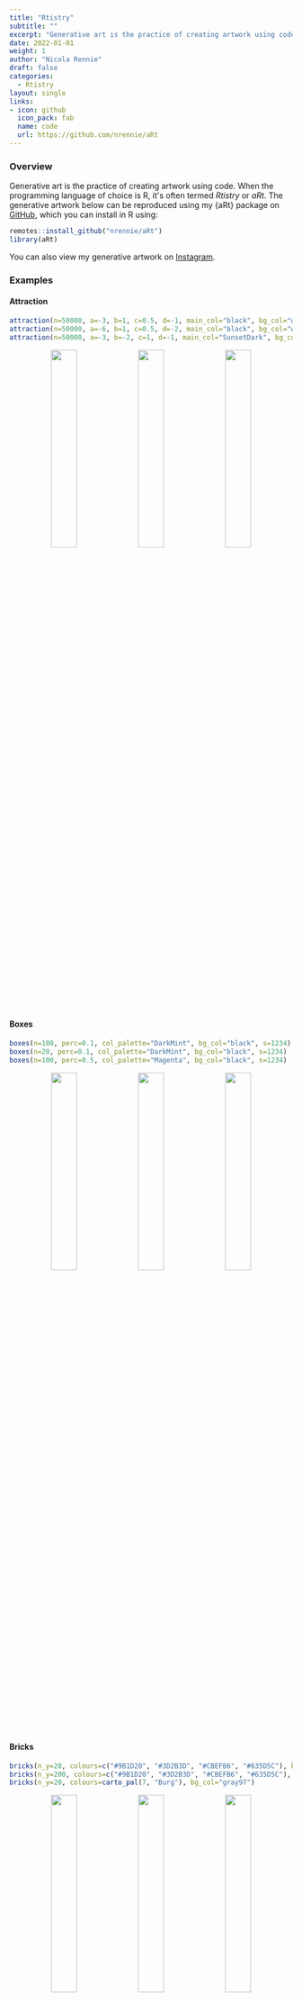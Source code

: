 ```yaml
---
title: "Rtistry"
subtitle: ""
excerpt: "Generative art is the practice of creating artwork using code. When the programming language of choice is R, it's often termed *Rtistry* or *aRt*."
date: 2022-01-01
weight: 1
author: "Nicola Rennie"
draft: false
categories:
  - Rtistry
layout: single
links:
- icon: github
  icon_pack: fab
  name: code
  url: https://github.com/nrennie/aRt
---
```


### Overview

Generative art is the practice of creating artwork using code. When the programming language of choice is R, it's often termed *Rtistry* or *aRt*. The generative artwork below can be reproduced using my {aRt} package on [GitHub](https://github.com/nrennie/aRt), which you can install in R using: 

```r
remotes::install_github("nrennie/aRt")
library(aRt)
```
You can also view my generative artwork on [Instagram](https://www.instagram.com/nrennie_art/). 

### Examples

#### Attraction

``` r
attraction(n=50000, a=-3, b=1, c=0.5, d=-1, main_col="black", bg_col="white")
attraction(n=50000, a=-6, b=1, c=0.5, d=-2, main_col="black", bg_col="white")
attraction(n=50000, a=-3, b=-2, c=1, d=-1, main_col="SunsetDark", bg_col="white")
```
<p align="center">
<img src="attraction1.jpeg?raw=true" width="30%">
<img src="attraction2.jpeg?raw=true" width="30%">
<img src="attraction3.jpeg?raw=true" width="30%">
</p>


#### Boxes 

``` r
boxes(n=100, perc=0.1, col_palette="DarkMint", bg_col="black", s=1234)
boxes(n=20, perc=0.1, col_palette="DarkMint", bg_col="black", s=1234)
boxes(n=100, perc=0.5, col_palette="Magenta", bg_col="black", s=1234)
```
<p align="center">
<img src="boxes_n100_p1.jpeg?raw=true" width="30%">
<img src="boxes_n20_p1.jpeg?raw=true" width="30%">
<img src="boxes_n100_p5.jpeg?raw=true" width="30%">
</p>

#### Bricks

``` r
bricks(n_y=20, colours=c("#9B1D20", "#3D2B3D", "#CBEFB6", "#635D5C"), bg_col="gray97")
bricks(n_y=200, colours=c("#9B1D20", "#3D2B3D", "#CBEFB6", "#635D5C"), bg_col="gray97")
bricks(n_y=20, colours=carto_pal(7, "Burg"), bg_col="gray97")

```
<p align="center">
<img src="bricks1.jpeg?raw=true" width="30%">
<img src="bricks2.jpeg?raw=true" width="30%">
<img src="bricks3.jpeg?raw=true" width="30%">
</p>


#### Bubbles

``` r
bubbles(num_circles = 20, main_col = "black", col_palette = "Bold", bg_col = "white", s = 1234)
bubbles(num_circles = 20, main_col = "lightgrey", col_palette = "Bold", bg_col = "white", s = 123)
bubbles(num_circles = 10, main_col = "white", col_palette = "Prism", bg_col = "black", s = 2022)
```
<p align="center">
<img src="bubbles1.jpeg?raw=true" width="30%">
<img src="bubbles2.jpeg?raw=true" width="30%">
<img src="bubbles3.jpeg?raw=true" width="30%">
</p>


#### Bullseye

``` r
bullseye(main_col="black", bg_col="white", s=1234)
bullseye(main_col="white", bg_col="black", s=1234)
bullseye(main_col="black", bg_col="white", s=2021)
```
<p align="center">
<img src="bullseye_1234.jpeg?raw=true" width="30%">
<img src="bullseye_1234n.jpeg?raw=true" width="30%">
<img src="bullseye_2021.jpeg?raw=true" width="30%">
</p>


#### Circles

``` r
circles(n=100, smoothness=100, col_palette="Bold", line_col=NA, bg_col="black", s=1234)
circles(n=10, smoothness=100, col_palette="Bold", line_col=NA, bg_col="#e73f74", s=1234)
circles(n=2, smoothness=3, col_palette="Bold", line_col="black", bg_col="black", s=1234)
```
<p align="center">
<img src="circles1.jpeg?raw=true" width="30%">
<img src="circles2.jpeg?raw=true" width="30%">
<img src="circles3.jpeg?raw=true" width="30%">
</p>

#### Circular

``` r
circular(n=2, main_col="black", bg_col="white", s=56)
circular(n=10, main_col="black", bg_col="white", s=56)
circular(n=100, main_col="black", bg_col="white", s=56)
```
<p align="center">
<img src="circular_n2.jpeg?raw=true" width="30%">
<img src="circular_n10.jpeg?raw=true" width="30%">
<img src="circular_n100.jpeg?raw=true" width="30%">
</p>

#### Connected

``` r
connected(n=100, n_geom=10, random=F, col_palette="RdPu", bg_col="#ae217e", s=1234)
connected(n=100, n_geom=10, random=T, col_palette="RdPu", bg_col="#ae217e", s=1234)
connected(n=250, n_geom=2, random=F, col_palette="RdPu", bg_col="#ae217e", s=1234)
```
<p align="center">
<img src="connected_100_10F.jpeg?raw=true" width="30%">
<img src="connected_100_10T.jpeg?raw=true" width="30%">
<img src="connected_250_2F.jpeg?raw=true" width="30%">
</p>

#### Crawling

``` r
crawling(n=50, edge_colour="black", node_size=1, node_colour="black", bg_col="white", s=1234)
crawling(n=250, edge_colour="black", node_size=1, node_colour="black", bg_col="white", s=1234)
crawling(n=1000, edge_colour="black", node_size=1, node_colour="black", bg_col="white", s=1234)
```
<p align="center">
<img src="crawling50.jpeg?raw=true" width="30%">
<img src="crawling250.jpeg?raw=true" width="30%">
<img src="crawling1000.jpeg?raw=true" width="30%">
</p>

#### Dots

``` r
dots(n_x=50, n_y=100, jitter_size_width=0.5, jitter_size_height=0.5, col_palette = "Purp", bg_col="#63589f", s=1234)
dots(n_x=500, n_y=100, jitter_size_width=0.5, jitter_size_height=5, col_palette = "Purp", bg_col="#63589f", s=1234)
dots(n_x=50, n_y=100, jitter_size_width=0.05, jitter_size_height=50, col_palette = "Purp", bg_col="#63589f", s=1234)
```
<p align="center">
<img src="dots1.jpeg?raw=true" width="30%">
<img src="dots2.jpeg?raw=true" width="30%">
<img src="dots3.jpeg?raw=true" width="30%">
</p>

#### Fading

``` r
fading(n_layers=6, n_points=10, col_palette="SunsetDark", s=1234)
fading(n_layers=6, n_points=1, col_palette="Sunset", s=1234)
fading(n_layers=10, n_points=10, col_palette="SunsetDark", s=1234)
```
<p align="center">
<img src="fading_6_10.jpeg?raw=true" width="30%">
<img src="fading_6_1.jpeg?raw=true" width="30%">
<img src="fading_10_10.jpeg?raw=true" width="30%">
</p>

#### Flow fields

``` r
flow_fields(n = 10000, granualarity = 1000, x_freq = 1, y_freq = 1, alpha = 1, line_col = c("#edf8fb","#bfd3e6","#9ebcda","#8c96c6","#8c6bb1","#88419d","#6e016b"), bg_col = "lightgrey", s = 1234)
flow_fields(n = 10000, granualarity = 1000, x_freq = 1, y_freq = 1, alpha = 0.3, line_col = "black", bg_col = "white", s = 1234)
flow_fields(n = 10000, granualarity = 1000, x_freq = 3, y_freq = 0.2, alpha = 1, line_col = c("#edf8fb","#bfd3e6","#9ebcda","#8c96c6","#8c6bb1","#88419d","#6e016b"), bg_col = "lightgrey", s = 1234)
```
<p align="center">
<img src="flow_fields1.jpeg?raw=true" width="30%">
<img src="flow_fields2.jpeg?raw=true" width="30%">
<img src="flow_fields3.jpeg?raw=true" width="30%">
</p>

#### Heart

``` r
heart(n=25, col_scheme="mono", bg_col="black", s=1234)
heart(n=100, col_scheme="mono", bg_col="black", s=1234)
heart(n=25, col_scheme="rainbow", bg_col="black", s=1234)
```
<p align="center">
<img src="heart_n25_m.jpeg?raw=true" width="30%">
<img src="heart_n100_m.jpeg?raw=true" width="30%">
<img src="heart_n25_r.jpeg?raw=true" width="30%">
</p>

#### Infinity

``` r
infinity(n=25, col_scheme="mono", bg_col="black", s=1234)
infinity(n=100, col_scheme="mono", bg_col="black", s=1234)
infinity(n=25, col_scheme="rainbow", bg_col="black", s=1234)
```
<p align="center">
<img src="infinity_n25_m.jpeg?raw=true" width="30%">
<img src="infinity_n100_m.jpeg?raw=true" width="30%">
<img src="infinity_n25_r.jpeg?raw=true" width="30%">
</p>

#### Polygons

``` r
polygons(n_x=12, n_y=18, gap_size=0.5, deg_jitter=0.1, colours=c("#9B1D20", "#3D2B3D", "#CBEFB6", "#635D5C"), rand = FALSE, bg_col="gray97")
polygons(n_x=6, n_y=9, gap_size=0.2, deg_jitter=0.1, colours=c("#9B1D20", "#3D2B3D", "#CBEFB6", "#635D5C"), rand = FALSE, bg_col="gray97")
polygons(n_x=12, n_y=18, gap_size=0.5, deg_jitter=0.5, colours=carto_pal(7, "Burg"), rand = FALSE, bg_col="gray97")

```
<p align="center">
<img src="polygons1.jpeg?raw=true" width="30%">
<img src="polygons2.jpeg?raw=true" width="30%">
<img src="polygons3.jpeg?raw=true" width="30%">
</p>

#### Rectangles

``` r
rectangles(n = 100, max_height = 7, max_width = 5, size = 2, main_col = "lightgrey", col_palette = "Bold", bg_col = "white", s = 123)
rectangles(n = 10, max_height = 15, max_width = 15, size = 4, main_col = "lightgrey", col_palette = "Bold", bg_col = "white", s = 123)
rectangles(n = 100, max_height = 4, max_width = 6, size = 1, main_col = ggplot2::alpha("white", 0.5), col_palette = "Prism", bg_col = "black", s = 123)

```
<p align="center">
<img src="rectangles1.jpeg?raw=true" width="30%">
<img src="rectangles2.jpeg?raw=true" width="30%">
<img src="rectangles3.jpeg?raw=true" width="30%">
</p>


#### Shell

``` r
shells(n = 4, alpha = 1, main_col = "black", bg_col = "white")
shells(n = 10, alpha = 1, main_col = "black", bg_col = "white")
shells(n = 6, alpha = 0.5, main_col = "#CC338B", bg_col = alpha("#CC338B", 0.2))
```
<p align="center">
<img src="shell1.jpeg?raw=true" width="30%">
<img src="shell2.jpeg?raw=true" width="30%">
<img src="shell3.jpeg?raw=true" width="30%">
</p>


#### Spirals

``` r
spirals(perc=0.2, s=1234)
spirals(perc=0.5, s=1234)
spirals(perc=0.8, s=1234)
```
<p align="center">
<img src="spirals_p2.jpeg?raw=true" width="30%">
<img src="spirals_p5.jpeg?raw=true" width="30%">
<img src="spirals_p8.jpeg?raw=true" width="30%">
</p>

#### Static

``` r
static(perc=0.01, n=500, s=1234)
static(perc=0.1, n=500, s=1234)
static(perc=0.3, n=500, s=1234)
```
<p align="center">
<img src="static_p01_n500.jpeg?raw=true" width="30%">
<img src="static_p10_n500.jpeg?raw=true" width="30%">
<img src="static_p30_n500.jpeg?raw=true" width="30%">
</p>


#### Stripes

``` r
stripes(perc=0, n=3, col_palette = "TealGrn", alpha = 1, s=1234)
stripes(perc=0.5, n=3, col_palette = "TealGrn", alpha = 1, s=1234)
stripes(perc=1, n=3, col_palette = "TealGrn", alpha = 1, s=1234)
```
<p align="center">
<img src="stripes_p00_n3.jpeg?raw=true" width="30%">
<img src="stripes_p50_n3.jpeg?raw=true" width="30%">
<img src="stripes_p100_n3.jpeg?raw=true" width="30%">
</p>

#### Tiles

``` r
tiles(n_x=12, n_y=12, col_palette="Veronese", num_colours=5, s=1234)
tiles(n_x=50, n_y=50, col_palette="Veronese", num_colours=6, s=1234)
tiles(n_x=12, n_y=12, col_palette="Pissaro", num_colours=5, s=1234)
```
<p align="center">
<img src="tiles_veronese1.jpeg?raw=true" width="30%">
<img src="tiles_veronese2.jpeg?raw=true" width="30%">
<img src="tiles_pissaro1.jpeg?raw=true" width="30%">
</p>


#### Vortex

``` r
vortex(n=25, start_val=90, col_scheme="mono", bg_col="black", s=1234)
vortex(n=100, start_val=90, col_scheme="mono", bg_col="black", s=1234)
vortex(n=25, start_val=90, col_scheme="rainbow", bg_col="black", s=1234)
```
<p align="center">
<img src="vortex_n25_m.jpeg?raw=true" width="30%">
<img src="vortex_n100_m.jpeg?raw=true" width="30%">
<img src="vortex_n25_r.jpeg?raw=true" width="30%">
</p>


#### Waves

``` r
waves(a=23, b=6, main_col="white", bg_col="black", s=2021)
waves(a=23, b=6, main_col="Prism", bg_col="#edad08", s=2021)
waves(a=6, b=23, main_col="black", bg_col="white", s=2021)
```
<p align="center">
<img src="waves23_6_bw.jpeg?raw=true" width="30%">
<img src="waves23_6_col.jpeg?raw=true" width="30%">
<img src="waves6_23_bw.jpeg?raw=true" width="30%">
</p>

